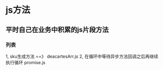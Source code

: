 # js方法
##  平时自己在业务中积累的js片段方法
### 列表
1, sku生成方法 ==》 deacartesArr.js
2, 在循环中等待异步方法回调之后再继续执行循环 promise.js